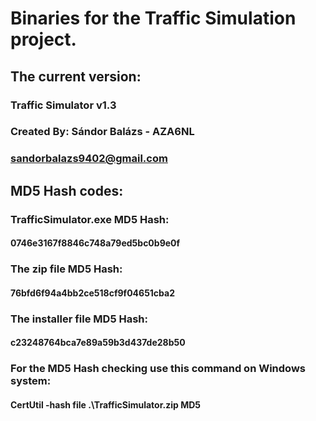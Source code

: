# Binaries for the Traffic Simulation project.
## The current version:
### Traffic Simulator v1.3
### Created By: Sándor Balázs - AZA6NL
### sandorbalazs9402@gmail.com
## MD5 Hash codes:
### TrafficSimulator.exe MD5 Hash:
#### 0746e3167f8846c748a79ed5bc0b9e0f
### The zip file MD5 Hash:
#### 76bfd6f94a4bb2ce518cf9f04651cba2
### The installer file MD5 Hash:
#### c23248764bca7e89a59b3d437de28b50
### For the MD5 Hash checking use this command on Windows system:
#### CertUtil -hash file .\TrafficSimulator.zip MD5